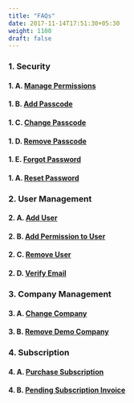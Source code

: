 ```yaml
---
title: "FAQs"
date: 2017-11-14T17:51:30+05:30
weight: 1100
draft: false
---
```


### 1. Security
#### 1. A. [Manage Permissions](./manage-permission/)
#### 1. B. [Add Passcode](./add-passcode/)
#### 1. C. [Change Passcode](./change-passcode/)
#### 1. D. [Remove Passcode](./remove-passcode/)
#### 1. E. [Forgot Password](./forgot-password/)
#### 1. A. [Reset Password](./reset-password/)

### 2. User Management
#### 2. A. [Add User](./add-user/)
#### 2. B. [Add Permission to User](./manage-permission/)
#### 2. C. [Remove User](./remove-user/)
#### 2. D. [Verify Email](./verify-email/)

### 3. Company Management
#### 3. A. [Change Company](./change-company/)
#### 3. B. [Remove Demo Company](./remove-demo-company/)

### 4. Subscription
#### 4. A. [Purchase Subscription](./purchase-subscription/)
#### 4. B. [Pending Subscription Invoice](./pending-invoice/)